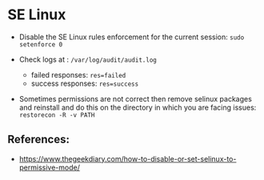 # SE Linux

- Disable the SE Linux rules enforcement for the current session: `sudo setenforce 0`
- Check logs at : `/var/log/audit/audit.log`
  - failed responses: `res=failed`
  - success responses: `res=success`

- Sometimes permissions are not correct then remove selinux packages and reinstall and do this on the directory in which you are facing issues: `restorecon -R -v PATH`

## References:
- https://www.thegeekdiary.com/how-to-disable-or-set-selinux-to-permissive-mode/
